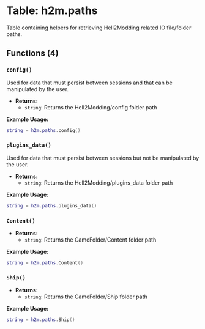 # Table: h2m.paths

Table containing helpers for retrieving Hell2Modding related IO file/folder paths.

## Functions (4)

### `config()`

Used for data that must persist between sessions and that can be manipulated by the user.

- **Returns:**
  - `string`: Returns the Hell2Modding/config folder path

**Example Usage:**
```lua
string = h2m.paths.config()
```

### `plugins_data()`

Used for data that must persist between sessions but not be manipulated by the user.

- **Returns:**
  - `string`: Returns the Hell2Modding/plugins_data folder path

**Example Usage:**
```lua
string = h2m.paths.plugins_data()
```

### `Content()`

- **Returns:**
  - `string`: Returns the GameFolder/Content folder path

**Example Usage:**
```lua
string = h2m.paths.Content()
```

### `Ship()`

- **Returns:**
  - `string`: Returns the GameFolder/Ship folder path

**Example Usage:**
```lua
string = h2m.paths.Ship()
```


